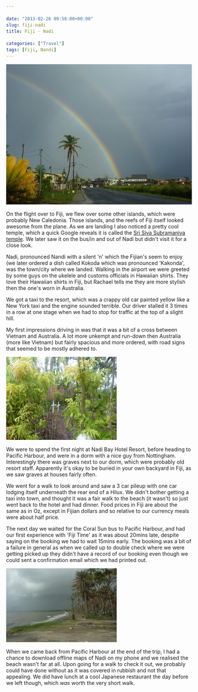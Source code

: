 ```yaml
---

date: "2013-02-26 09:58:00+00:00"
slug: fiji-nadi
title: Fiji - Nadi

categories: ["Travel"]
tags: [Fiji, Nandi]
---
```


![Nadi Rainbow](p1110188.jpg)

On the flight over to Fiji, we flew over some other islands, which were probably New Caledonia. Those islands, and the reefs of Fiji itself looked awesome from the plane. As we are landing I also noticed a pretty cool temple, which a quick Google reveals it is called the [Sri Siva Subramaniya temple](http://en.wikipedia.org/wiki/Sri_Siva_Subramaniya_temple). We later saw it on the bus/in and out of Nadi but didn't visit it for a close look.

Nadi, pronounced Nandi with a silent 'n' which the Fijian's seem to enjoy (we later ordered a dish called Kokoda which was pronounced 'Kakonda', was the town/city where we landed. Walking in the airport we were greeted by some guys on the ukelele and customs officials in Hawaiian shirts. They love their Hawaiian shirts in Fiji, but Rachael tells me they are more stylish then the one's worn in Australia.

We got a taxi to the resort, which was a crappy old car painted yellow like a New York taxi and the engine sounded terrible. Our driver stalled it 3 times in a row at one stage when we had to stop for traffic at the top of a slight hill.

My first impressions driving in was that it was a bit of a cross between Vietnam and Australia. A lot more unkempt and run-down then Australia (more like Vietnam) but fairly spacious and more ordered, with road signs that seemed to be mostly adhered to.

![Nadi Graves](p1110202.jpg)

We were to spend the first night at Nadi Bay Hotel Resort, before heading to Pacific Harbour, and were in a dorm with a nice guy from Nottingham. Interestingly there was graves next to our dorm, which were probably old resort staff. Apparently it's okay to be buried in your own backyard in Fiji, as we saw graves at houses fairly often.

We went for a walk to look around and saw a 3 car pileup with one car lodging itself underneath the rear end of a Hilux. We didn't bother getting a taxi into town, and thought it was a fair walk to the beach (it wasn't) so just went back to the hotel and had dinner. Food prices in Fiji are about the same as in Oz, except in Fijian dollars and so relative to our currency meals were about half price.

The next day we waited for the Coral Sun bus to Pacific Harbour, and had our first experience with 'Fiji Time' as it was about 20mins late, despite saying on the booking we had to wait 15mins early. The booking was a bit of a failure in general as when we called up to double check where we were getting picked up they didn't have a record of our booking even though we could sent a confirmation email which we had printed out.

![Nadi Beach](p1110707.jpg)

When we came back from Pacific Harbour at the end of the trip, I had a chance to download offline maps of Nadi on my phone and we realised the beach wasn't far at all. Upon going for a walk to check it out, we probably could have done without as it was covered in rubbish and not that appealing. We did have lunch at a cool Japanese restaurant the day before we left though, which _was_ worth the very short walk.






